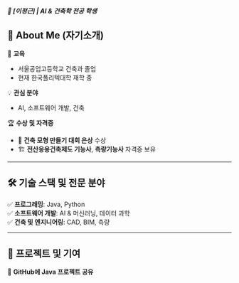 ##### 🚀 [이정근] | AI & 건축학 전공 학생  

## 📌 About Me (자기소개)  
🏫 **교육**  
- 서울공업고등학교 건축과 졸업  
- 현재 한국폴리텍대학 재학 중  

💡 **관심 분야**  
- AI, 소프트웨어 개발, 건축  

🏆 **수상 및 자격증**  
- 🥈 **건축 모형 만들기 대회 은상** 수상  
- 🏗 **전산응용건축제도 기능사**, **측량기능사** 자격증 보유  

---

## 🛠 기술 스택 및 전문 분야  
✅ **프로그래밍**: Java, Python  
✅ **소프트웨어 개발**: AI & 머신러닝, 데이터 과학  
✅ **건축 및 엔지니어링**: CAD, BIM, 측량  

---

## 📂 프로젝트 및 기여  
🔹 **GitHub에 Java 프로젝트 공유**  
